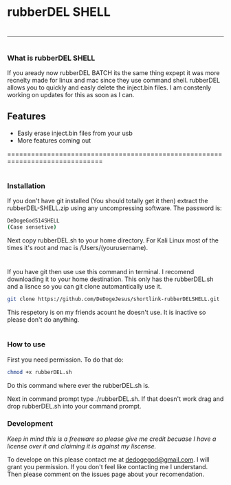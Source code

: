 # rubberDEL SHELL
# 
-------------------------
#

### What is rubberDEL SHELL

If you aready now rubberDEL BATCH its the same thing expept it was more recnelty made for linux and mac since they use command shell. rubberDEL allows you to quickly and easly delete the inject.bin files. I am constenly working on updates for this as soon as I can.

## Features

  - Easly erase inject.bin files from your usb
  - More features coming out

==============================================================================
#
#
#
#
#


### Installation

If you don't have git installed (You should totally get it then) extract the rubberDEL-SHELL.zip using any uncompressing software. The password is:

```sh
DeDogeGod514SHELL
(Case sensetive)
```
Next copy rubberDEL.sh to your home directory. For Kali Linux most of the times it's root and mac is /Users/(yourusername).
#
#
#

If you have git then use use this command in terminal. I recomend downloading it to your home destination. This only has the rubberDEL.sh and a lisnce so you can git clone automantically use it.

```sh
git clone https://github.com/DeDogeJesus/shortlink-rubberDELSHELL.git
```
This respetory is on my friends acount he doesn't use. It is inactive so please don't do anything.

#
#
### How to use

First you need permission. To do that do:

```sh
chmod +x rubberDEL.sh
```
Do this command where ever the rubberDEL.sh is.

Next in command prompt type ./rubberDEL.sh. If that doesn't work drag and drop rubberDEL.sh into your command prompt.

### Development

*Keep in mind this is a freeware so please give me credit becuase I have a license over it and claiming it is against my liscense.*

To develope on this please contact me at dedogegod@gmail.com. I will grant you permission. If you don't feel like contacting me I understand. Then please comment on the issues page about your recomendation. 
